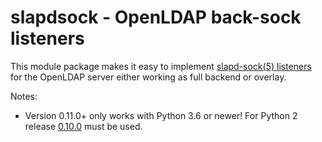slapdsock - OpenLDAP back-sock listeners
========================================

This module package makes it easy to implement
[slapd-sock(5) listeners](https://www.openldap.org/software/man.cgi?query=slapd-sock)
for the OpenLDAP server either working as full backend or overlay.

Notes:

  * Version 0.11.0+ only works with Python 3.6 or newer!
    For Python 2 release [0.10.0](https://pypi.org/project/slapdsock/0.10.0/)
    must be used.
